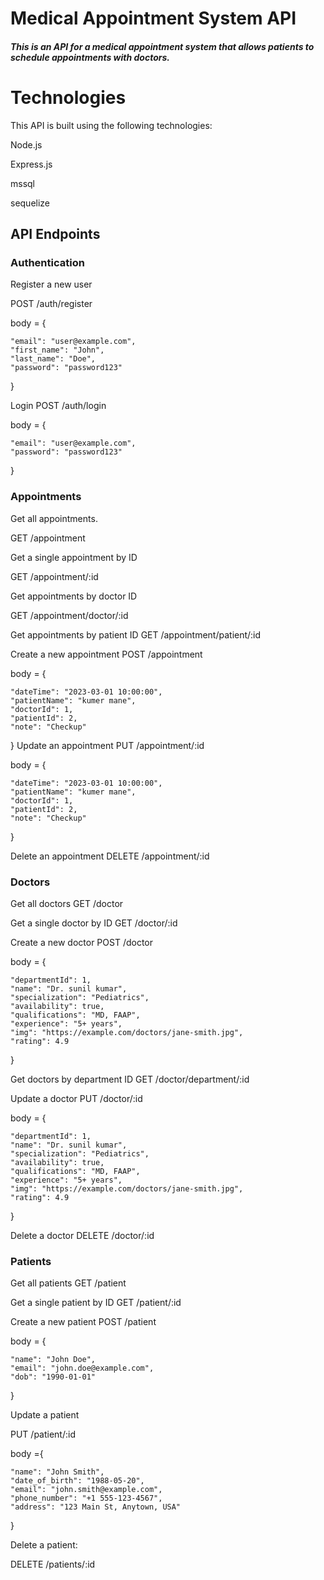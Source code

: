 <h1>Medical Appointment System API</h1>



<h5>This is an API for a medical appointment system that allows patients to schedule appointments with doctors.</h5>
<h1>Technologies</h1>

This API is built using the following technologies:

Node.js

Express.js

mssql

sequelize



<h2>API Endpoints</h2>
<h3>Authentication</h3>

Register a new user

POST /auth/register

body = {

    "email": "user@example.com",
    "first_name": "John",
    "last_name": "Doe",
    "password": "password123"
}

Login
POST /auth/login

body = {

    "email": "user@example.com",
    "password": "password123"
}

<h3>Appointments</h3>
Get all appointments.

GET /appointment

Get a single appointment by ID

GET /appointment/:id

Get appointments by doctor ID

GET /appointment/doctor/:id

Get appointments by patient ID
GET /appointment/patient/:id

Create a new appointment
POST /appointment

body = {

    "dateTime": "2023-03-01 10:00:00",
    "patientName": "kumer mane",
    "doctorId": 1,
    "patientId": 2,
    "note": "Checkup"
}
Update an appointment
PUT /appointment/:id

body = {

    "dateTime": "2023-03-01 10:00:00",
    "patientName": "kumer mane",
    "doctorId": 1,
    "patientId": 2,
    "note": "Checkup"
}


Delete an appointment
DELETE /appointment/:id


<h3>Doctors</h3>
Get all doctors
GET /doctor

Get a single doctor by ID
GET /doctor/:id

Create a new doctor
POST /doctor

body = {

    "departmentId": 1,
    "name": "Dr. sunil kumar",
    "specialization": "Pediatrics",
    "availability": true,
    "qualifications": "MD, FAAP",
    "experience": "5+ years",
    "img": "https://example.com/doctors/jane-smith.jpg",
    "rating": 4.9
}

Get doctors by department ID
GET /doctor/department/:id

Update a doctor
PUT /doctor/:id

body = {

    "departmentId": 1,
    "name": "Dr. sunil kumar",
    "specialization": "Pediatrics",
    "availability": true,
    "qualifications": "MD, FAAP",
    "experience": "5+ years",
    "img": "https://example.com/doctors/jane-smith.jpg",
    "rating": 4.9
}

Delete a doctor
DELETE /doctor/:id

<h3>Patients</h3>

Get all patients
GET /patient

Get a single patient by ID
GET /patient/:id


Create a new patient
POST /patient

body = {

    "name": "John Doe",
    "email": "john.doe@example.com",
    "dob": "1990-01-01"
}

Update a patient

PUT /patient/:id

body ={

    "name": "John Smith",
    "date_of_birth": "1988-05-20",
    "email": "john.smith@example.com",
    "phone_number": "+1 555-123-4567",
    "address": "123 Main St, Anytown, USA"
}

Delete a patient:

DELETE /patients/:id















